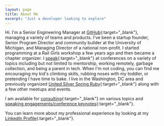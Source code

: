 ```yaml
---
layout: page
title: About Me
excerpt: "Just a developer looking to explore"
---
```


Hi. I'm a Senior Engineering Manager at [GitHub](https://github.com/){:target="_blank"}, managing a variety of teams and products. I've been a startup founder, Senior Program Director and community builder at the University of Michigan, and Managing Director of a national non-profit. I started programming at a Rail Girls workshop a few years ago and then became a chapter organizer. I [speak](http://daydreamsinruby.com/speaking){:target="_blank"} at conferences on a variety of topics including but not limited to mentorship, working remotely, garbage collection, and being a parent in tech. When I'm not coding, you can find me encouraging my kid's climbing skills, rubbing noses with my toddler, or pretending I have time to bake. I live in the Washington, DC area and previously organized [United Silver Spring Ruby](http://www.meetup.com/United-Silver-Spring-Ruby/){:target="_blank"} along with a few other meetups and events.

I am available for [consulting](http://daydreamsinruby.com/consulting){:target="_blank"} on various topics and [speaking engagements/conference keynotes](http://daydreamsinruby.com/speaking){:target="_blank"}.

You can learn more about my professional experience by looking at my
[LinkedIn Profile](https://www.linkedin.com/in/apmcmillan/){:target="_blank"}.
